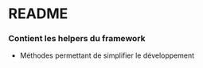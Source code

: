 # README # 
 
### Contient les helpers du framework ### 
 
* Méthodes permettant de simplifier le développement
